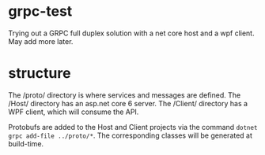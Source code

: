 # grpc-test
Trying out a GRPC full duplex solution with a net core host and a wpf client. May add more later.

# structure
The /proto/ directory is where services and messages are defined.
The /Host/ directory has an asp.net core 6 server.
The /Client/ directory has a WPF client, which will consume the API.

Protobufs are added to the Host and Client projects via the command `dotnet grpc add-file ../proto/*`. The corresponding classes will be generated at build-time.
